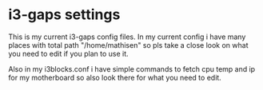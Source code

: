 # i3-gaps settings

This is my current i3-gaps config files.
In my current config i have many places with total path "/home/mathisen" so pls take a close look
on what you need to edit if you plan to use it.

Also in my i3blocks.conf i have simple commands to fetch cpu temp and ip for my motherboard so 
also look there for what you need to edit.
